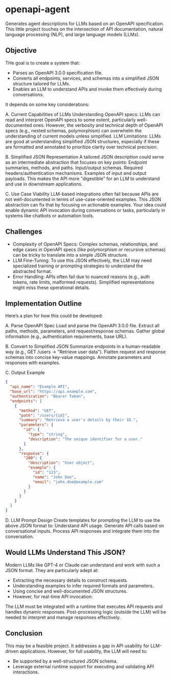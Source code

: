 # openapi-agent

Generates agent descriptions for LLMs based on an OpenAPI specification. This little project touches on the intersection of API documentation, natural language processing (NLP), and large language models (LLMs).

## Objective
THe goal is to create a system that:

- Parses an OpenAPI 3.0.0 specification file.
- Converts all endpoints, services, and schemas into a simplified JSON structure tailored for LLMs.
- Enables an LLM to understand APIs and invoke them effectively during conversations.

It depends on some key considerations:

A.  Current Capabilities of LLMs
Understanding OpenAPI specs: LLMs can read and interpret OpenAPI specs to some extent, particularly well-documented ones. However, the verbosity and technical depth of OpenAPI specs (e.g., nested schemas, polymorphism) can overwhelm the understanding of current models unless simplified.
LLM Limitations: LLMs are good at understanding simplified JSON structures, especially if these are formatted and annotated to prioritize clarity over technical precision.

B.  Simplified JSON Representation
A tailored JSON description could serve as an intermediate abstraction that focuses on key points:
Endpoint summaries, methods, and paths.
Input/output schemas.
Required headers/authentication mechanisms.
Examples of input and output payloads.
This makes the API more "digestible" for an LLM to understand and use in downstream applications.

C.  Use Case Viability
LLM-based integrations often fail because APIs are not well-documented in terms of use-case-oriented examples. This JSON abstraction can fix that by focusing on actionable examples.
Your idea could enable dynamic API invocation during conversations or tasks, particularly in systems like chatbots or automation tools.

## Challenges
- Complexity of OpenAPI Specs: Complex schemas, relationships, and edge cases in OpenAPI specs (like polymorphism or recursive schemas) can be tricky to translate into a simple JSON structure.
- LLM Fine-Tuning: To use this JSON effectively, the LLM may need specialized training or prompting strategies to understand the abstracted format.
- Error Handling: APIs often fail due to nuanced reasons (e.g., auth tokens, rate limits, malformed requests). Simplified representations might miss these operational details.

## Implementation Outline
Here’s a plan for how this could be developed:

A. Parse OpenAPI Spec
Load and parse the OpenAPI 3.0.0 file.
Extract all paths, methods, parameters, and request/response schemas.
Gather global information (e.g., authentication requirements, base URL).

B. Convert to Simplified JSON
Summarize endpoints in a human-readable way (e.g., GET /users -> "Retrieve user data").
Flatten request and response schemas into concise key-value mappings.
Annotate parameters and responses with examples.

C. Output Example

```json
{
  "api_name": "Example API",
  "base_url": "https://api.example.com",
  "authentication": "Bearer Token",
  "endpoints": [
    {
      "method": "GET",
      "path": "/users/{id}",
      "summary": "Retrieve a user's details by their ID.",
      "parameters": {
        "id": {
          "type": "string",
          "description": "The unique identifier for a user."
        }
      },
      "response": {
        "200": {
          "description": "User object",
          "example": {
            "id": "123",
            "name": "John Doe",
            "email": "john.doe@example.com"
          }
        }
      }
    }
  ]
}
```

D. LLM Prompt Design
Create templates for prompting the LLM to use the above JSON format to:
Understand API usage.
Generate API calls based on conversational inputs.
Process API responses and integrate them into the conversation.

## Would LLMs Understand This JSON?
Modern LLMs like GPT-4 or Claude can understand and work with such a JSON format. They are particularly adept at:

- Extracting the necessary details to construct requests.
- Understanding examples to infer required formats and parameters.
- Using concise and well-documented JSON structures.
- However, for real-time API invocation:

The LLM must be integrated with a runtime that executes API requests and handles dynamic responses.
Post-processing logic (outside the LLM) will be needed to interpret and manage responses effectively.

## Conclusion
This may be a feasible project. It addresses a gap in API usability for LLM-driven applications. However, for full usability, the LLM will need to:

- Be supported by a well-structured JSON schema.
- Leverage external runtime support for executing and validating API interactions.
